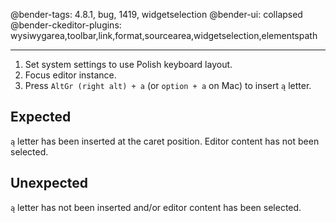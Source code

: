 @bender-tags: 4.8.1, bug, 1419, widgetselection
@bender-ui: collapsed
@bender-ckeditor-plugins: wysiwygarea,toolbar,link,format,sourcearea,widgetselection,elementspath

----

1. Set system settings to use Polish keyboard layout.
2. Focus editor instance.
3. Press `AltGr (right alt) + a` (or `option + a` on Mac) to insert `ą` letter.

## Expected
`ą` letter has been inserted at the caret position. Editor content has not been selected.

## Unexpected
`ą` letter has not been inserted and/or editor content has been selected.
